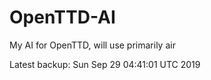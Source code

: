 # OpenTTD-AI
My AI for OpenTTD, will use primarily air

Latest backup: Sun Sep 29 04:41:01 UTC 2019
